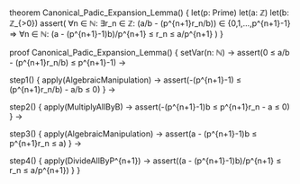 theorem Canonical_Padic_Expansion_Lemma() {
  let(p: Prime)
  let(a: ℤ)
  let(b: ℤ_{>0})
  assert(
    ∀n ∈ ℕ: ∃r_n ∈ ℤ: (a/b - (p^{n+1}r_n/b)) ∈ {0,1,...,p^{n+1}-1}
    ⇒
    ∀n ∈ ℕ: (a - (p^{n+1}-1)b)/p^{n+1} ≤ r_n ≤ a/p^{n+1}
  )
}

proof Canonical_Padic_Expansion_Lemma() {
  setVar(n: ℕ) →
  assert(0 ≤ a/b - (p^{n+1}r_n/b) ≤ p^{n+1}-1) →
  
  step1() {
    apply(AlgebraicManipulation) →
    assert(-(p^{n+1}-1) ≤ (p^{n+1}r_n/b) - a/b ≤ 0)
  } →
  
  step2() {
    apply(MultiplyAllByB) →
    assert(-(p^{n+1}-1)b ≤ p^{n+1}r_n - a ≤ 0)
  } →
  
  step3() {
    apply(AlgebraicManipulation) →
    assert(a - (p^{n+1}-1)b ≤ p^{n+1}r_n ≤ a)
  } →
  
  step4() {
    apply(DivideAllByP^{n+1}) →
    assert((a - (p^{n+1}-1)b)/p^{n+1} ≤ r_n ≤ a/p^{n+1})
  }
}